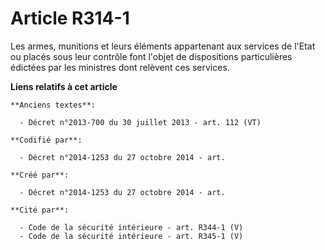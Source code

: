 # Article R314-1

Les armes, munitions et leurs éléments appartenant aux services de l'Etat ou placés sous leur contrôle font l'objet de
dispositions particulières édictées par les ministres dont relèvent ces services.

**Liens relatifs à cet article**

	**Anciens textes**:

	  - Décret n°2013-700 du 30 juillet 2013 - art. 112 (VT)

	**Codifié par**:

	  - Décret n°2014-1253 du 27 octobre 2014 - art.

	**Créé par**:

	  - Décret n°2014-1253 du 27 octobre 2014 - art.

	**Cité par**:

	  - Code de la sécurité intérieure - art. R344-1 (V)
	  - Code de la sécurité intérieure - art. R345-1 (V)
